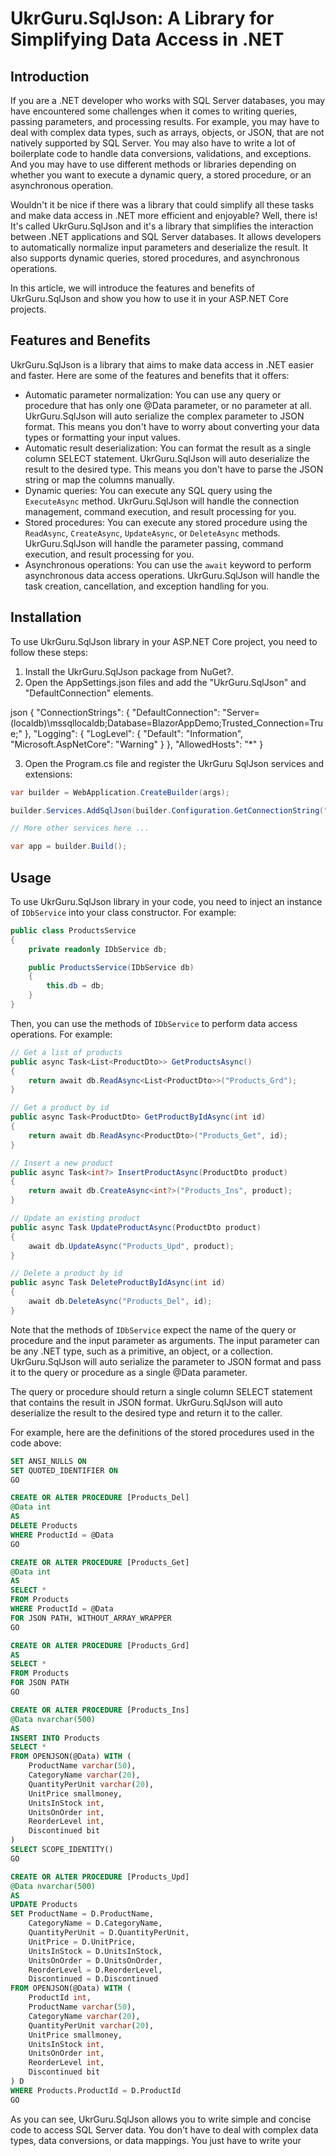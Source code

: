 # UkrGuru.SqlJson: A Library for Simplifying Data Access in .NET

## Introduction

If you are a .NET developer who works with SQL Server databases, you may have encountered some challenges when it comes to writing queries, passing parameters, and processing results. For example, you may have to deal with complex data types, such as arrays, objects, or JSON, that are not natively supported by SQL Server. You may also have to write a lot of boilerplate code to handle data conversions, validations, and exceptions. And you may have to use different methods or libraries depending on whether you want to execute a dynamic query, a stored procedure, or an asynchronous operation.

Wouldn't it be nice if there was a library that could simplify all these tasks and make data access in .NET more efficient and enjoyable? Well, there is! It's called UkrGuru.SqlJson and it's a library that simplifies the interaction between .NET applications and SQL Server databases. It allows developers to automatically normalize input parameters and deserialize the result. It also supports dynamic queries, stored procedures, and asynchronous operations.

In this article, we will introduce the features and benefits of UkrGuru.SqlJson and show you how to use it in your ASP.NET Core projects.

## Features and Benefits

UkrGuru.SqlJson is a library that aims to make data access in .NET easier and faster. Here are some of the features and benefits that it offers:

- Automatic parameter normalization: You can use any query or procedure that has only one @Data parameter, or no parameter at all. UkrGuru.SqlJson will auto serialize the complex parameter to JSON format. This means you don't have to worry about converting your data types or formatting your input values.
- Automatic result deserialization: You can format the result as a single column SELECT statement. UkrGuru.SqlJson will auto deserialize the result to the desired type. This means you don't have to parse the JSON string or map the columns manually.
- Dynamic queries: You can execute any SQL query using the `ExecuteAsync` method. UkrGuru.SqlJson will handle the connection management, command execution, and result processing for you.
- Stored procedures: You can execute any stored procedure using the `ReadAsync`, `CreateAsync`, `UpdateAsync`, or `DeleteAsync` methods. UkrGuru.SqlJson will handle the parameter passing, command execution, and result processing for you.
- Asynchronous operations: You can use the `await` keyword to perform asynchronous data access operations. UkrGuru.SqlJson will handle the task creation, cancellation, and exception handling for you.

## Installation

To use UkrGuru.SqlJson library in your ASP.NET Core project, you need to follow these steps:

1. Install the UkrGuru.SqlJson package from NuGet?.
2. Open the AppSettings.json files and add the "UkrGuru.SqlJson" and "DefaultConnection" elements.

json
{
  "ConnectionStrings": {
    "DefaultConnection": "Server=(localdb)\\mssqllocaldb;Database=BlazorAppDemo;Trusted_Connection=True;"
  },
  "Logging": {
    "LogLevel": {
      "Default": "Information",
      "Microsoft.AspNetCore": "Warning"
    }
  },
  "AllowedHosts": "*"
}


3. Open the Program.cs file and register the UkrGuru SqlJson services and extensions:

```csharp
var builder = WebApplication.CreateBuilder(args);

builder.Services.AddSqlJson(builder.Configuration.GetConnectionString("DefaultConnection"));

// More other services here ...

var app = builder.Build();
```

## Usage

To use UkrGuru.SqlJson library in your code, you need to inject an instance of `IDbService` into your class constructor. For example:

```csharp
public class ProductsService
{
    private readonly IDbService db;

    public ProductsService(IDbService db)
    {
        this.db = db;
    }
}
```

Then, you can use the methods of `IDbService` to perform data access operations. For example:

```csharp
// Get a list of products
public async Task<List<ProductDto>> GetProductsAsync()
{
    return await db.ReadAsync<List<ProductDto>>("Products_Grd");
}

// Get a product by id
public async Task<ProductDto> GetProductByIdAsync(int id)
{
    return await db.ReadAsync<ProductDto>("Products_Get", id);
}

// Insert a new product
public async Task<int?> InsertProductAsync(ProductDto product)
{
    return await db.CreateAsync<int?>("Products_Ins", product);
}

// Update an existing product
public async Task UpdateProductAsync(ProductDto product)
{
    await db.UpdateAsync("Products_Upd", product);
}

// Delete a product by id
public async Task DeleteProductByIdAsync(int id)
{
    await db.DeleteAsync("Products_Del", id);
}
```

Note that the methods of `IDbService` expect the name of the query or procedure and the input parameter as arguments. The input parameter can be any .NET type, such as a primitive, an object, or a collection. UkrGuru.SqlJson will auto serialize the parameter to JSON format and pass it to the query or procedure as a single @Data parameter.

The query or procedure should return a single column SELECT statement that contains the result in JSON format. UkrGuru.SqlJson will auto deserialize the result to the desired type and return it to the caller.

For example, here are the definitions of the stored procedures used in the code above:

```sql
SET ANSI_NULLS ON
SET QUOTED_IDENTIFIER ON
GO

CREATE OR ALTER PROCEDURE [Products_Del]
@Data int
AS
DELETE Products
WHERE ProductId = @Data
GO

CREATE OR ALTER PROCEDURE [Products_Get]
@Data int
AS
SELECT *
FROM Products
WHERE ProductId = @Data
FOR JSON PATH, WITHOUT_ARRAY_WRAPPER
GO

CREATE OR ALTER PROCEDURE [Products_Grd]
AS
SELECT *
FROM Products
FOR JSON PATH
GO

CREATE OR ALTER PROCEDURE [Products_Ins]
@Data nvarchar(500)
AS
INSERT INTO Products
SELECT *
FROM OPENJSON(@Data) WITH (
    ProductName varchar(50),
    CategoryName varchar(20),
    QuantityPerUnit varchar(20),
    UnitPrice smallmoney,
    UnitsInStock int,
    UnitsOnOrder int,
    ReorderLevel int,
    Discontinued bit
)
SELECT SCOPE_IDENTITY()
GO

CREATE OR ALTER PROCEDURE [Products_Upd]
@Data nvarchar(500)
AS
UPDATE Products
SET ProductName = D.ProductName,
    CategoryName = D.CategoryName,
    QuantityPerUnit = D.QuantityPerUnit,
    UnitPrice = D.UnitPrice,
    UnitsInStock = D.UnitsInStock,
    UnitsOnOrder = D.UnitsOnOrder,
    ReorderLevel = D.ReorderLevel,
    Discontinued = D.Discontinued
FROM OPENJSON(@Data) WITH (
    ProductId int,
    ProductName varchar(50),
    CategoryName varchar(20),
    QuantityPerUnit varchar(20),
    UnitPrice smallmoney,
    UnitsInStock int,
    UnitsOnOrder int,
    ReorderLevel int,
    Discontinued bit
) D
WHERE Products.ProductId = D.ProductId
GO
```

As you can see, UkrGuru.SqlJson allows you to write simple and concise code to access SQL Server data. You don't have to deal with complex data types, data conversions, or data mappings. You just have to write your